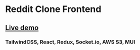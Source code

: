 # Reddit Clone Frontend

## [Live demo](https://website-clone-98473209487324-f259a816b134.herokuapp.com/)

### TailwindCSS, React, Redux, Socket.io, AWS S3, MUI
